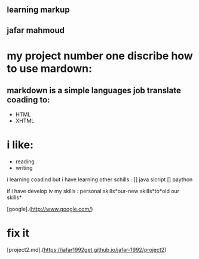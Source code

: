## learning markup

## jafar mahmoud
# my project number one  discribe how to use mardown:

## markdown is a simple languages job translate coading to:

* HTML
* XHTML

# i like:
- reading
- writing

i learning coadind but i have learning other schills :
[] java sicript
[] paython

if i have develop iv my skills :
personal skills\*our-new skills\*to\*old our skills\*

[google].(http://www.google.com/)
# fix it

[project2.md].(https://jafar1992get.github.io/jafar-1992/project2)
<!-- Jassar -->




